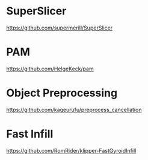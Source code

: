 # SuperSlicer

https://github.com/supermerill/SuperSlicer

# PAM

https://github.com/HelgeKeck/pam

# Object Preprocessing

https://github.com/kageurufu/preprocess_cancellation

# Fast Infill

https://github.com/RomRider/klipper-FastGyroidInfill